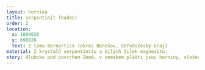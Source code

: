 ```yaml
---
layout: hornina
title: serpentinit (hadec)
order: 2
location:
  x: 1094026
  y: 698826
  text: Z lomu Bernartice (okres Benešov, Středočeský kraj)
material: Z krystalů serpentinitu a bílých žilek magnezitu.
story: Hluboko pod povrchem Země, v zemském plášti jsou horniny, složené  hlavně ze zelených krystalů olivínu. Říká se jim peridotity. Při velikém tlaku a vysoké teplotě se olivín cítí dobře. Když přišlo variské vrásnění, srážka litosférických desek vynesla utržený kousek zemského pláště nahoru, kde byl tlak o hodně menší, a to olivín nevydržel. Přeměnil se v minerály ze skupiny serpentinu, které nízký tlak snáší lépe. Hornina při tom do sebe přijala hodně vody, zmenšila se její hustota a zvětšil se objem.
---
```

